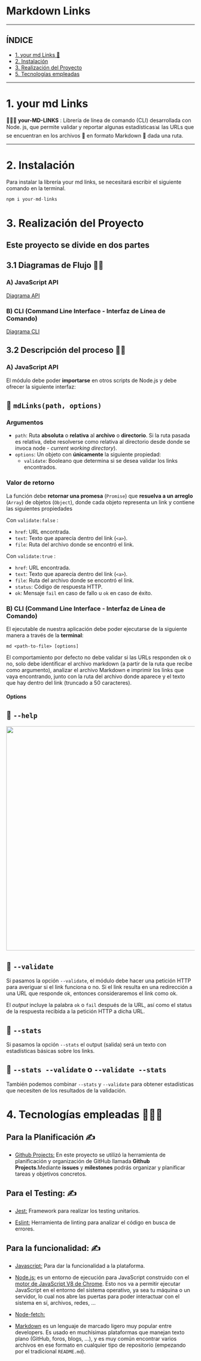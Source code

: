 # Markdown Links

***
## ÍNDICE
* [1. your md Links 📁](#1-your-md-Links)
* [2. Instalación](#2-Instalación)
* [3. Realización del Proyecto](#3-Realización-del-Proyecto)
* [5. Tecnologías empleadas](#4-tecnologias-empleadas)

***
# 1. your md Links

 👩🏽‍💻 **your-MD-LINKS** : Librería de línea de comando (CLI) desarrollada con Node. js,  que permite validar y reportar algunas estadísticas📊 las URLs que se encuentran en los archivos 📁 en formato Markdown 📑 dada una ruta.

***

# 2. Instalación
Para instalar la librería your md links, se necesitará escribir el siguiente comando en la terminal.

``` js
npm i your-md-links
```

# 3. Realización del Proyecto
## Este proyecto se divide en dos partes
## 3.1 Diagramas de Flujo ✍🏼

### A) JavaScript API

[Diagrama API](https://github.com/fifete/LIM018-your-md-links/blob/main/images/JavaScript-flowchart.png)

### B) CLI (Command Line Interface - Interfaz de Línea de Comando)

[Diagrama CLI](https://github.com/fifete/LIM018-your-md-links/blob/main/images/CLI-flowchart.png)

## 3.2 Descripción del proceso ✍🏼
### A) JavaScript API

El módulo debe poder **importarse** en otros scripts de Node.js y debe ofrecer la
siguiente interfaz:

## 📌 `mdLinks(path, options)`

### Argumentos

* `path`: Ruta **absoluta** o **relativa** al **archivo** o **directorio**.
Si la ruta pasada es relativa, debe resolverse como relativa al directorio
desde donde se invoca node - _current working directory_).
* `options`: Un objeto con **únicamente** la siguiente propiedad:
  - `validate`: Booleano que determina si se desea validar los links
    encontrados.

### Valor de retorno

La función debe **retornar una promesa** (`Promise`) que **resuelva a un arreglo**
(`Array`) de objetos (`Object`), donde cada objeto representa un link y contiene
las siguientes propiedades

Con `validate:false` :

* `href`: URL encontrada.
* `text`: Texto que aparecía dentro del link (`<a>`).
* `file`: Ruta del archivo donde se encontró el link.

Con `validate:true` :

* `href`: URL encontrada.
* `text`: Texto que aparecía dentro del link (`<a>`).
* `file`: Ruta del archivo donde se encontró el link.
* `status`: Código de respuesta HTTP.
* `ok`: Mensaje `fail` en caso de fallo u `ok` en caso de éxito.

### B) CLI (Command Line Interface - Interfaz de Línea de Comando)

El ejecutable de nuestra aplicación debe poder ejecutarse de la siguiente
manera a través de la **terminal**:

`md <path-to-file> [options]`

El comportamiento por defecto no debe validar si las URLs responden ok o no,
solo debe identificar el archivo markdown (a partir de la ruta que recibe como
argumento), analizar el archivo Markdown e imprimir los links que vaya
encontrando, junto con la ruta del archivo donde aparece y el texto
que hay dentro del link (truncado a 50 caracteres).

#### Options

## 📌 `--help`

<div align="center">
<img src="../images/help.png" width="600">
</div>

## 📌 `--validate`

Si pasamos la opción `--validate`, el módulo debe hacer una petición HTTP para
averiguar si el link funciona o no. Si el link resulta en una redirección a una
URL que responde ok, entonces consideraremos el link como ok.

El _output_ incluye la palabra `ok` o `fail` después de
la URL, así como el status de la respuesta recibida a la petición HTTP a dicha
URL.

## 📌 `--stats`

Si pasamos la opción `--stats` el output (salida) será un texto con estadísticas
básicas sobre los links.
## 📌 `--stats --validate` o `--validate --stats`

También podemos combinar `--stats` y `--validate` para obtener estadísticas que
necesiten de los resultados de la validación.

# 4. Tecnologías empleadas 👩🏾‍💻

## Para la Planificación ✍

-   [Github Projects:](https://developer.mozilla.org/es/docs/Web/HTML) En este proyecto se utilizó la herramienta de planificación y organización de GitHub llamada **Github Projects**.Mediante **issues** y **milestones** podrás organizar y planificar tareas y objetivos concretos.

## Para el Testing: ✍
-   [Jest:](https://jestjs.io/docs/es-ES/getting-started)  Framework para realizar los testing unitarios.

-   [Eslint:](https://jestjs.io/docs/es-ES/getting-started)  Herramienta de linting para analizar el código en busca de errores.

## Para la funcionalidad: ✍
-   [Javascript:](https://developer.mozilla.org/es/docs/Web/JavaScript)  Para dar la funcionalidad a la plataforma.

-   [Node.js:](https://nodejs.org/es/)  es un entorno de ejecución para JavaScript construido con el [motor de JavaScript V8 de Chrome](https://developers.google.com/v8/). Esto nos va a permitir ejecutar JavaScript en el entorno del sistema operativo, ya sea tu máquina o un servidor, lo cual nos abre las puertas para poder interactuar con el sistema en sí, archivos, redes, ...

-   [Node-fetch:](https://www.npmjs.com/package/node-fetch) 
-   [Markdown](https://es.wikipedia.org/wiki/Markdown) es un lenguaje de marcado ligero muy popular entre developers. Es usado en muchísimas plataformas que manejan texto plano (GitHub, foros, blogs, ...), y es muy común encontrar varios archivos en ese formato en cualquier tipo de repositorio (empezando por el tradicional `README.md`).

